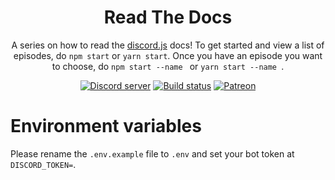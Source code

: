 <div style="text-align: center;">
  <h1>Read The Docs</h1>
  <p>
    A series on how to read the <a href="https://discord.js.org">discord.js</a> docs! To get started and view a list of episodes, do <code>npm start</code> or <code>yarn start</code>. Once you have an episode you want to choose, do <code>npm start --name <episode></code> or <code>yarn start --name <episode></code>.
  </p>
  <p>
    <a href="https://discord.gg/g7wr8xb"><img src="https://img.shields.io/discord/480231440932667393?color=7289da&logo=discord&logoColor=white" alt="Discord server" /></a>
    <a href="https://github.com/nerdcavedevelopment/read-the-docs/actions"><img src="https://github.com/nerdcavedevelopment/read-the-docs/workflows/Linting/badge.svg" alt="Build status" /></a>
    <a href="https://www.patreon.com/acollierr17"><img src="https://img.shields.io/badge/donate-patreon-F96854.svg" alt="Patreon" /></a>
  </p>
</div>

# Environment variables
Please rename the `.env.example` file to `.env` and set your bot token at `DISCORD_TOKEN=`.
